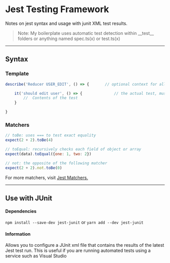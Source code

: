 # Jest Testing Framework

Notes on jest syntax and usage with junit XML test results.

> Note: My boilerplate uses automatic test detection within \_\_test\_\_ folders or anything named spec.ts(x) or test.ts(x)

---

## Syntax

### Template

```javascript
describe('Reducer USER_EDIT', () => {		// optional context for all sub tests

	it('should edit user', () => {				// the actual test, must contain an expect
		//  Contents of the test
	}

}
```

### Matchers

```javascript
// toBe: uses === to test exact equality
expect(2 + 2).toBe(4)

// toEqual: recursively checks each field of object or array
expect(data).toEqual({one: 1, two: 2})

// not: the opposite of the following matcher
expect(2 + 2).not.toBe(0)
```

For more matchers, visit [Jest Matchers.](https://facebook.github.io/jest/docs/en/using-matchers.html)

---

## Use with JUnit

#### Dependencies

`npm install --save-dev jest-junit` or `yarn add --dev jest-junit`

#### Information

Allows you to configure a JUnit xml file that contains the results of the latest Jest test run. This is useful if you are running automated tests using a service such as Visual Studio
